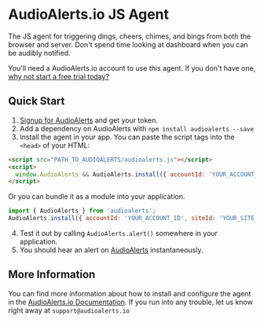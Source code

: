 AudioAlerts.io JS Agent
===============

The JS agent for triggering dings, cheers, chimes, and bings from both the browser and server. 
Don't spend time looking at dashboard when you can be audibly notified.


You'll need a AudioAlerts.io account to use this agent. If you don't have one, [why not
start a free trial today?](https://audioalerts.io/pricing)

## Quick Start

1. [Signup for AudioAlerts](https://audioalerts.io/pricing) and get your token.
2. Add a dependency on AudioAlerts with `npm install audioalerts --save`
3. Install the agent in your app. You can paste the script tags into the
`<head>` of your HTML:

```html
<script src="PATH_TO_AUDIOALERTS/audioalerts.js"></script>
<script>
  window.AudioAlerts && AudioAlerts.install({ accountId: 'YOUR_ACCOUNT_ID', siteId: 'YOUR_SITE_ID' });
</script>
```

Or you can bundle it as a module into your application.

```javascript
import { AudioAlerts } from 'audioalerts';
AudioAlerts.install({ accountId: 'YOUR_ACCOUNT_ID', siteId: 'YOUR_SITE_ID' });
```

4. Test it out by calling `AudioAlerts.alert()` somewhere in your
application.
5. You should hear an alert on [AudioAlerts](https://audioalerts.io/) instantaneously.


## More Information

You can find more information about how to install and configure the agent in
the [AudioAlerts.io Documentation](https://docs.audioalerts.io/docs). If you run into any
trouble, let us know right away at `support@audioalerts.io`


